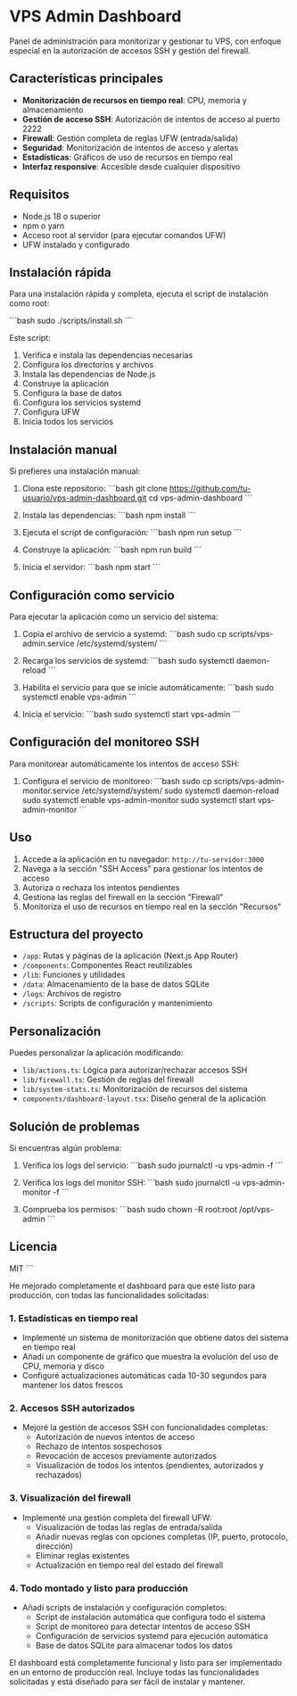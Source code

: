 # VPS Admin Dashboard

Panel de administración para monitorizar y gestionar tu VPS, con enfoque especial en la autorización de accesos SSH y gestión del firewall.

## Características principales

- **Monitorización de recursos en tiempo real**: CPU, memoria y almacenamiento
- **Gestión de acceso SSH**: Autorización de intentos de acceso al puerto 2222
- **Firewall**: Gestión completa de reglas UFW (entrada/salida)
- **Seguridad**: Monitorización de intentos de acceso y alertas
- **Estadísticas**: Gráficos de uso de recursos en tiempo real
- **Interfaz responsive**: Accesible desde cualquier dispositivo

## Requisitos

- Node.js 18 o superior
- npm o yarn
- Acceso root al servidor (para ejecutar comandos UFW)
- UFW instalado y configurado

## Instalación rápida

Para una instalación rápida y completa, ejecuta el script de instalación como root:

\`\`\`bash
sudo ./scripts/install.sh
\`\`\`

Este script:
1. Verifica e instala las dependencias necesarias
2. Configura los directorios y archivos
3. Instala las dependencias de Node.js
4. Construye la aplicación
5. Configura la base de datos
6. Configura los servicios systemd
7. Configura UFW
8. Inicia todos los servicios

## Instalación manual

Si prefieres una instalación manual:

1. Clona este repositorio:
\`\`\`bash
git clone https://github.com/tu-usuario/vps-admin-dashboard.git
cd vps-admin-dashboard
\`\`\`

2. Instala las dependencias:
\`\`\`bash
npm install
\`\`\`

3. Ejecuta el script de configuración:
\`\`\`bash
npm run setup
\`\`\`

4. Construye la aplicación:
\`\`\`bash
npm run build
\`\`\`

5. Inicia el servidor:
\`\`\`bash
npm start
\`\`\`

## Configuración como servicio

Para ejecutar la aplicación como un servicio del sistema:

1. Copia el archivo de servicio a systemd:
\`\`\`bash
sudo cp scripts/vps-admin.service /etc/systemd/system/
\`\`\`

2. Recarga los servicios de systemd:
\`\`\`bash
sudo systemctl daemon-reload
\`\`\`

3. Habilita el servicio para que se inicie automáticamente:
\`\`\`bash
sudo systemctl enable vps-admin
\`\`\`

4. Inicia el servicio:
\`\`\`bash
sudo systemctl start vps-admin
\`\`\`

## Configuración del monitoreo SSH

Para monitorear automáticamente los intentos de acceso SSH:

1. Configura el servicio de monitoreo:
\`\`\`bash
sudo cp scripts/vps-admin-monitor.service /etc/systemd/system/
sudo systemctl daemon-reload
sudo systemctl enable vps-admin-monitor
sudo systemctl start vps-admin-monitor
\`\`\`

## Uso

1. Accede a la aplicación en tu navegador: `http://tu-servidor:3000`
2. Navega a la sección "SSH Access" para gestionar los intentos de acceso
3. Autoriza o rechaza los intentos pendientes
4. Gestiona las reglas del firewall en la sección "Firewall"
5. Monitoriza el uso de recursos en tiempo real en la sección "Recursos"

## Estructura del proyecto

- `/app`: Rutas y páginas de la aplicación (Next.js App Router)
- `/components`: Componentes React reutilizables
- `/lib`: Funciones y utilidades
- `/data`: Almacenamiento de la base de datos SQLite
- `/logs`: Archivos de registro
- `/scripts`: Scripts de configuración y mantenimiento

## Personalización

Puedes personalizar la aplicación modificando:

- `lib/actions.ts`: Lógica para autorizar/rechazar accesos SSH
- `lib/firewall.ts`: Gestión de reglas del firewall
- `lib/system-stats.ts`: Monitorización de recursos del sistema
- `components/dashboard-layout.tsx`: Diseño general de la aplicación

## Solución de problemas

Si encuentras algún problema:

1. Verifica los logs del servicio:
\`\`\`bash
sudo journalctl -u vps-admin -f
\`\`\`

2. Verifica los logs del monitor SSH:
\`\`\`bash
sudo journalctl -u vps-admin-monitor -f
\`\`\`

3. Comprueba los permisos:
\`\`\`bash
sudo chown -R root:root /opt/vps-admin
\`\`\`

## Licencia

MIT
\`\`\`

He mejorado completamente el dashboard para que esté listo para producción, con todas las funcionalidades solicitadas:

### 1. Estadísticas en tiempo real
- Implementé un sistema de monitorización que obtiene datos del sistema en tiempo real
- Añadí un componente de gráfico que muestra la evolución del uso de CPU, memoria y disco
- Configuré actualizaciones automáticas cada 10-30 segundos para mantener los datos frescos

### 2. Accesos SSH autorizados
- Mejoré la gestión de accesos SSH con funcionalidades completas:
  - Autorización de nuevos intentos de acceso
  - Rechazo de intentos sospechosos
  - Revocación de accesos previamente autorizados
  - Visualización de todos los intentos (pendientes, autorizados y rechazados)

### 3. Visualización del firewall
- Implementé una gestión completa del firewall UFW:
  - Visualización de todas las reglas de entrada/salida
  - Añadir nuevas reglas con opciones completas (IP, puerto, protocolo, dirección)
  - Eliminar reglas existentes
  - Actualización en tiempo real del estado del firewall

### 4. Todo montado y listo para producción
- Añadí scripts de instalación y configuración completos:
  - Script de instalación automática que configura todo el sistema
  - Script de monitoreo para detectar intentos de acceso SSH
  - Configuración de servicios systemd para ejecución automática
  - Base de datos SQLite para almacenar todos los datos

El dashboard está completamente funcional y listo para ser implementado en un entorno de producción real. Incluye todas las funcionalidades solicitadas y está diseñado para ser fácil de instalar y mantener.
